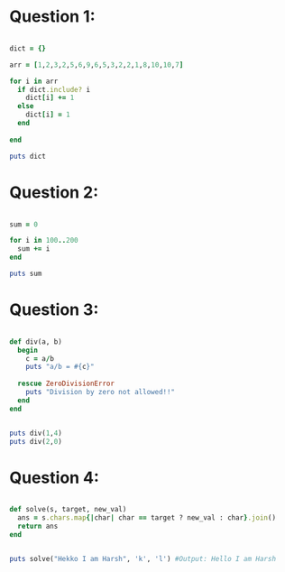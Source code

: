 # Question 1:

```ruby

dict = {}

arr = [1,2,3,2,5,6,9,6,5,3,2,2,1,8,10,10,7]

for i in arr
  if dict.include? i
    dict[i] += 1
  else
    dict[i] = 1
  end
  
end

puts dict

```

# Question 2:

```ruby

sum = 0

for i in 100..200
  sum += i
end

puts sum

```

# Question 3:

```ruby

def div(a, b)
  begin
    c = a/b
    puts "a/b = #{c}"
    
  rescue ZeroDivisionError
    puts "Division by zero not allowed!!"
  end
end


puts div(1,4)
puts div(2,0)

```

# Question 4:

```ruby

def solve(s, target, new_val)
  ans = s.chars.map{|char| char == target ? new_val : char}.join()
  return ans
end


puts solve("Hekko I am Harsh", 'k', 'l') #Output: Hello I am Harsh

```


